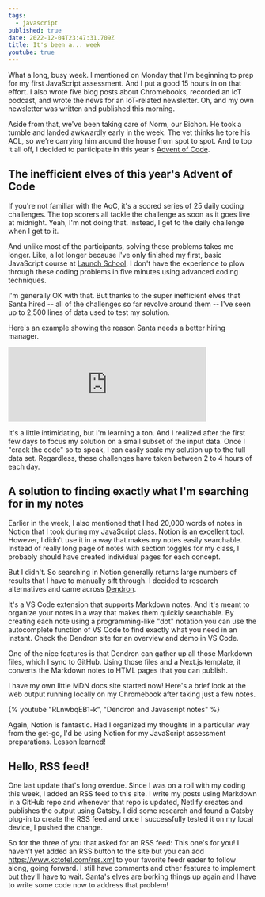 ```yaml
---
tags:
  - javascript
published: true
date: 2022-12-04T23:47:31.709Z
title: It's been a... week
youtube: true
---
```

W﻿hat a long, busy week. I mentioned on Monday that I'm beginning to prep for my first JavaScript assessment. And I put a good 15 hours in on that effort. I also wrote five blog posts about Chromebooks, recorded an IoT podcast, and wrote the news for an IoT-related newsletter. Oh, and my own newsletter was written and published this morning.

A﻿side from that, we've been taking care of Norm, our Bichon. He took a tumble and landed awkwardly early in the week. The vet thinks he tore his ACL, so we're carrying him around the house from spot to spot. And to top it all off, I decided to participate in this year's [Advent of Code](https://www.adventofcode.com). 

## T﻿he inefficient elves of this year's Advent of Code

I﻿f you're not familiar with the AoC, it's a scored series of 25 daily coding challenges. The top scorers all tackle the challenge as soon as it goes live at midnight. Yeah, I'm not doing that. Instead, I get to the daily challenge when I get to it. 

And unlike most of the participants, solving these problems takes me longer. Like, a lot longer because I've only finished my first, basic JavaScript course at [Launch School](https://www.launchschool.com). I don't have the experience to plow through these coding problems in five minutes using advanced coding techniques.

I﻿'m generally OK with that. But thanks to the super inefficient elves that Santa hired -- all of the challenges so far revolve around them -- I've seen up to 2,500 lines of data used to test my solution. 

H﻿ere's an example showing the reason Santa needs a better hiring manager.

<iframe src="https://hachyderm.io/@kevinctofel/109449719901265504/embed" class="mastodon-embed" style="max-width: 100%; border: 0" width="400" allowfullscreen="allowfullscreen"></iframe><script src="https://hachyderm.io/embed.js" async="async"></script>

It's a little intimidating, but I'm learning a ton. And I realized after the first few days to focus my solution on a small subset of the input data. Once I "crack the code" so to speak, I can easily scale my solution up to the full data set. Regardless, these challenges have taken between 2 to 4 hours of each day.

## A﻿ solution to finding exactly what I'm searching for in my notes

E﻿arlier in the week, I also mentioned that I had 20,000 words of notes in Notion that I took during my JavaScript class. Notion is an excellent tool. However, I didn't use it in a way that makes my notes easily searchable. Instead of really long page of notes with section toggles for my class, I probably should have created individual pages for each concept.

B﻿ut I didn't. So searching in Notion generally returns large numbers of results that I have to manually sift through. I decided to research alternatives and came across [Dendron](https://www.dendron.so). 

I﻿t's a VS Code extension that supports Markdown notes. And it's meant to organize your notes in a way that makes them quickly searchable. By creating each note using a programming-like "dot" notation you can use the autocomplete function of VS Code to find exactly what you need in an instant. Check the Dendron site for an overview and demo in VS Code.

O﻿ne of the nice features is that Dendron can gather up all those Markdown files, which I sync to GitHub. Using those files and a Next.js template, it converts the Markdown notes to HTML pages that you can publish. 

I have my own little MDN docs site started now! Here's a brief look at the web output running locally on my Chromebook after taking just a few notes. 

{% youtube "RLnwbqEB1-k", "Dendron and Javascript notes" %}


A﻿gain, Notion is fantastic. Had I organized my thoughts in a particular way from the get-go, I'd be using Notion for my JavaScript assessment preparations. Lesson learned!

## H﻿ello, RSS feed!

O﻿ne last update that's long overdue. Since I was on a roll with my coding this week, I added an RSS feed to this site. I write my posts using Markdown in a GitHub repo and whenever that repo is updated, Netlify creates and publishes the output using Gatsby. I did some research and found a Gatsby plug-in to create the RSS feed and once I successfully tested it on my local device, I pushed the change. 

S﻿o for the three of you that asked for an RSS feed: This one's for you! I haven't yet added an RSS button to the site but you can add https://www.kctofel.com/rss.xml to your favorite feedr eader to follow along, going forward. I still have comments and other features to implement but they'll have to wait. Santa's elves are borking things up again and I have to write some code now to address that problem!
